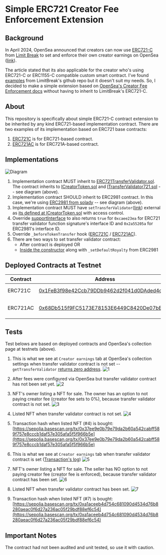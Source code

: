 # Simple ERC721 Creator Fee Enforcement Extension

## Background
In April 2024, OpenSea announced that creators can now use [ERC721-C](https://github.com/limitbreakinc/creator-token-contracts/tree/main) from [Limit Break](https://limitbreak.com/index.html) to set and enforce their own creator earnings on OpenSea ([link](https://opensea.io/blog/articles/creator-earnings-erc721-c-compatibility-on-opensea)).

The article stated that its also applicable for the creator who's using ERC721-C or ERC1155-C compatible custom smart contract. I've found [examples](https://github.com/limitbreakinc/creator-token-contracts/tree/main/contracts/examples) from LimitBreak's github repo but it doesn't suit my needs. So, I decided to make a simple extension based on [OpenSea's Creator Fee Enforcement docs](https://docs.opensea.io/docs/creator-fee-enforcement) without having to inherit to LimitBreak's ERC721-C.

## About
This repository is specifically about simple ERC721-C contract extension to be inherited by any kind ERC721-based implementation contract. There are two examples of its implementation based on ERC721 base contracts:
1. [ERC721C](https://github.com/0xkuwabatake/simple-ERC721C-extension/blob/main/src/examples/ERC721C.sol) is for ERC721-based contract.
2. [ERC721AC](https://github.com/0xkuwabatake/simple-ERC721C-extension/blob/main/src/examples/ERC721AC.sol) is for ERC721A-based contract.

## Implementations
![Diagram](images/0_diagram.png)

1. Implementation contract MUST inherit to [ERC721TransferValidator.sol](https://github.com/0xkuwabatake/simple-ERC721C-extension/blob/main/src/extensions/ERC721TransferValidator.sol). The contract inherits to [ICreatorToken.sol](https://github.com/0xkuwabatake/simple-ERC721C-extension/blob/main/src/interfaces/ICreatorToken.sol) and [ITransferValidator721.sol](https://github.com/0xkuwabatake/simple-ERC721C-extension/blob/main/src/interfaces/ITransferValidator721.sol) -- see diagram (above).
2. Implementation contract SHOULD inherit to ERC2981 contract. In this case, we're using [ERC2981 from solady](https://github.com/Vectorized/solady/blob/main/src/tokens/ERC2981.sol) -- see diagram (above).
3. Implementation contract MUST have `setTransferValidator`([link](https://github.com/0xkuwabatake/simple-ERC721C-extension/blob/main/src/examples/ERC721C.sol#L55)) external as [its defined at ICreatorToken.sol](https://github.com/0xkuwabatake/simple-ERC721C-extension/blob/main/src/interfaces/ICreatorToken.sol#L26) with access control.
3. Override [supportInterface](https://github.com/0xkuwabatake/simple-ERC721C-extension/blob/main/src/examples/ERC721C.sol#L64) to also returns `true` for `0xcaee23ea` for ERC721 transfer validator function signature's interface ID and `0x2a55205a` for ERC2981's interface ID.
4. Override `_beforeTokenTransfer` hook ([ERC721C](https://github.com/0xkuwabatake/simple-ERC721C-extension/blob/main/src/examples/ERC721C.sol#L100) / [ERC721AC](https://github.com/0xkuwabatake/simple-ERC721C-extension/blob/main/src/examples/ERC721AC.sol#L95)).
5. There are two ways to set transfer validator contract:
    - After contract is deployed OR
    - [Inside the constructor](https://github.com/0xkuwabatake/simple-ERC721C-extension/blob/main/src/examples/ERC721AC.sol#L30) along with `_setDefaultRoyalty` from ERC2981

## Deployed Contracts at Testnet

| Contract | Address                                                                                                                       | OpenSea(testnets)
|----------|-------------------------------------------------------------------------------------------------------------------------------|-------------------------------------------------------------------------------------------|
| ERC721C  | [0x1FeB3f98e42Ccb79DDb9462d2f041d0DAded4c05](https://sepolia.basescan.org/address/0x1feb3f98e42ccb79ddb9462d2f041d0daded4c05) | [Simple-ERC721C-Example](https://testnets.opensea.io/collection/simple-erc721c-example)   |
| ERC721AC | [0x68Db515f9FC5173E78153E6449C8420De07bEE02](https://sepolia.basescan.org/address/0x68db515f9fc5173e78153e6449c8420de07bee02) | [Simple-ERC721AC-Example](https://testnets.opensea.io/collection/simple-erc721ac-example) |

## Tests

Test belows are based on deployed contracts and OpenSea's collection page at testnets (above).

1. This is what we see at `Creator earnings` tab at OpenSea's collection settings when transfer validator contract is not set -- `getTransferValidator` [returns zero address](https://github.com/0xkuwabatake/simple-ERC721C-extension/blob/main/src/extensions/ERC721TransferValidator.sol#L38).
![1](images/1_when-fees-are-not-configured-but-enforceable.png)

2. After fees were configured via OpenSea but transfer validator contract has not been set yet.
![2](images/2_fees-were-configured-but-NOT-enforced.png)

3. NFT's owner listing a NFT for sale. The owner has an option to not paying creator fee (creator fee sets to 0%), because transfer validator contract is not set.
![3](images/3_list-for-sale-when-fees-are-NOT-enforced.png)

4. Listed NFT when transfer validator contract is not set.
![4](images/4_listed-nft-when-fees-are-NOT-enforced.png)

5. Transaction hash when listed NFT (#4) is bought:
[https://sepolia.basescan.org/tx/0x37ee9e0b79e79da2b60a542cabff589f757e8cccb1daf57e305afa5f5f966b5e](https://sepolia.basescan.org/tx/0x37ee9e0b79e79da2b60a542cabff589f757e8cccb1daf57e305afa5f5f966b5e)

6. This is what we see at `Creator earnings` tab when transfer validator contract is set ([Transaction's log](https://sepolia.basescan.org/tx/0xc6c49bf3694974fd82e35c5a69434f9fdd09078086aae8973ae925aaacdcbf42#eventlog))
![5](images/5_after-transfer-validator-was-set.png)

7. NFT's owner listing a NFT for sale. The seller has NO option to not paying creator fee (creator fee is enforced), because transfer validator contract has been set.
![6](images/6_list-for-sale-when-fees-are-enforced.png)

8. Listed NFT when transfer validator contract has been set.
![7](images/7_listed-nft-when-fees-are-enforced.png)

9. Transaction hash when listed NFT (#7) is bought:
[https://sepolia.basescan.org/tx/0xa1aceeb4d754c681090d4534d76b8280aeac0f6d27a236ac05f29bdf88ef6c54](https://sepolia.basescan.org/tx/0xa1aceeb4d754c681090d4534d76b8280aeac0f6d27a236ac05f29bdf88ef6c54)


## Important Notes
The contract had not been audited and unit tested, so use it with caution.
